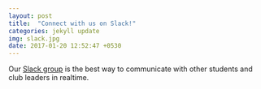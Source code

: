 ```yaml
---
layout: post
title:  "Connect with us on Slack!"
categories: jekyll update
img: slack.jpg
date: 2017-01-20 12:52:47 +0530
---
```

<p>Our <a href="http://gbos.slack.com">Slack group</a> is the best way to communicate with other students and club leaders in realtime.</p>

